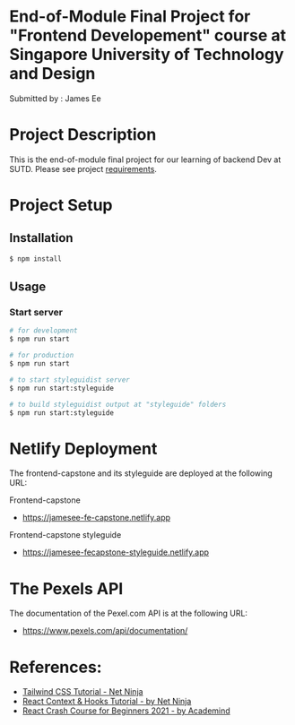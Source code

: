 # End-of-Module Final Project for "Frontend Developement" course at Singapore University of Technology and Design
Submitted by : James Ee

# Project Description
This is the end-of-module final project for our learning of backend Dev at SUTD. Please see project [requirements](images/project-requirements.pdf).


# Project Setup

## Installation

```bash
$ npm install
```
## Usage

### Start server
```bash
# for development
$ npm run start

# for production
$ npm run start

# to start styleguidist server
$ npm run start:styleguide

# to build styleguidist output at "styleguide" folders
$ npm run start:styleguide
```

# Netlify Deployment

The frontend-capstone and its styleguide are deployed at the following URL:

Frontend-capstone
* https://jamesee-fe-capstone.netlify.app

Frontend-capstone styleguide
* https://jamesee-fecapstone-styleguide.netlify.app


# The Pexels API

The documentation of the Pexel.com API is at the following URL:

* https://www.pexels.com/api/documentation/



# References:
* [Tailwind CSS Tutorial - Net Ninja](https://youtu.be/vqKie-xmcFs)
* [React Context & Hooks Tutorial - by Net Ninja](https://youtu.be/SOnMln3W0U8)
* [React Crash Course for Beginners 2021 - by Academind](https://youtu.be/Dorf8i6lCuk)
